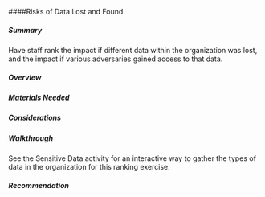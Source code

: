 ####Risks of Data Lost and Found

##### Summary
Have staff rank the impact if different data within the organization was lost, and the impact if various adversaries gained access to that data.

##### Overview

##### Materials Needed 

##### Considerations

##### Walkthrough

See the Sensitive Data activity for an interactive way to gather the types of data in the organization for this ranking exercise.

##### Recommendation
